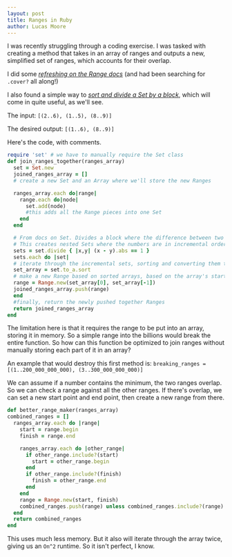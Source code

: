 ```yaml
---
layout: post
title: Ranges in Ruby
author: Lucas Moore
---
```


I was recently struggling through a coding exercise. I was tasked with creating a method that takes in an array of ranges and outputs a new, simplified set of ranges, which accounts for their overlap.

I did some [*refreshing on the Range docs*](https://ruby-doc.org/core-2.2.0/Range.html) (and had been searching for `.cover?` all along!)

I also found a simple way to [*sort and divide a Set by a block*](http://apidock.com/ruby/Set/divide), which will come in quite useful, as we'll see.

The input:
`[(2..6), (1..5), (8..9)]`

The desired output:
`[(1..6), (8..9)]`

Here's the code, with comments.

```ruby
require 'set' # we have to manually require the Set class
def join_ranges_together(ranges_array)
  set = Set.new
  joined_ranges_array = []
  # create a new Set and an Array where we'll store the new Ranges

  ranges_array.each do|range|
    range.each do|node|
      set.add(node)
      #this adds all the Range pieces into one Set
    end
  end

  # From docs on Set. Divides a block where the difference between two integers is 1.
  # This creates nested Sets where the numbers are in incremental order.
  sets = set.divide { |x,y| (x - y).abs == 1 }
  sets.each do |set|
  # iterate through the incremental sets, sorting and converting them to arrays
  set_array = set.to_a.sort
  # make a new Range based on sorted arrays, based on the array's start and end
  range = Range.new(set_array[0], set_array[-1])
  joined_ranges_array.push(range)
  end
  #finally, return the newly pushed together Ranges
  return joined_ranges_array
end
```

The limitation here is that it requires the range to be put into an array, storing it in memory. So a simple range into the billions would  break the entire function. So how can this function be optimized to join ranges without manually storing each part of it in an array?

An example that would destroy this first method is:
`breaking_ranges = [(1..200_000_000_000), (3..300_000_000_000)]`

We can assume if a number contains the minimum, the two ranges overlap. So we can check a range against all the other ranges. If there's overlap, we can set a new start point and end point, then create a new range from there.

```ruby
def better_range_maker(ranges_array)
combined_ranges = []
  ranges_array.each do |range|
    start = range.begin
    finish = range.end

    ranges_array.each do |other_range|
      if other_range.include?(start)
        start = other_range.begin
      end
      if other_range.include?(finish)
        finish = other_range.end
      end
    end
    range = Range.new(start, finish)
    combined_ranges.push(range) unless combined_ranges.include?(range)
  end
  return combined_ranges
end
```

This uses much less memory. But it also will iterate through the array twice, giving us an `On^2` runtime. So it isn't perfect, I know. 
